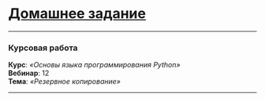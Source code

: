 # [Домашнее задание](https://github.com/netology-code/py-diplom-basic)

---

### **Курсовая работа**
**Курс**: _«Основы языка программирования Python»_  
**Вебинар**: 12     
**Тема**: _«Резервное копирование»_

---